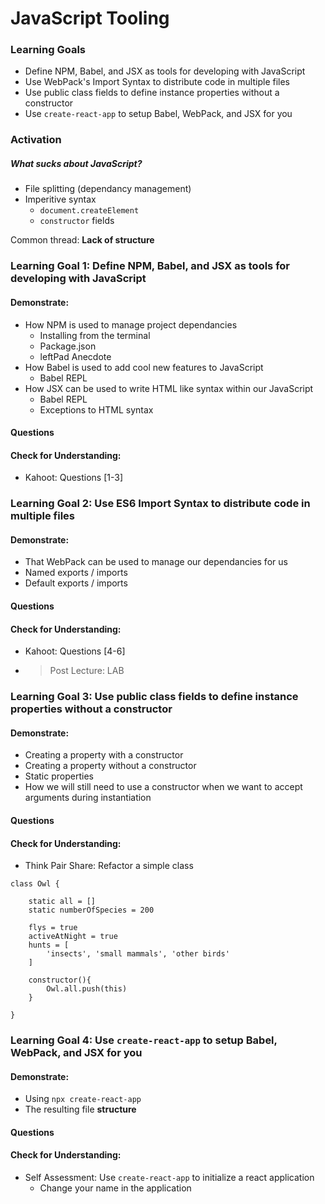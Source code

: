 # JavaScript Tooling

### Learning Goals

- Define NPM, Babel, and JSX as tools for developing with JavaScript
- Use WebPack's Import Syntax to distribute code in multiple files
- Use public class fields to define instance properties without a constructor
- Use `create-react-app` to setup Babel, WebPack, and JSX for you



### Activation

##### What sucks about JavaScript?

* File splitting (dependancy management)
* Imperitive syntax 
  * `document.createElement`
  * `constructor` fields

Common thread: **Lack of structure**



### Learning Goal 1: Define NPM, Babel, and JSX as tools for developing with JavaScript

#### Demonstrate:

* How NPM is used to manage project dependancies 
  * Installing from the terminal
  * Package.json
  * leftPad Anecdote
* How Babel is used to add cool new features to JavaScript
  * Babel REPL
* How JSX can be used to write HTML like syntax within our JavaScript
  * Babel REPL 
  * Exceptions to HTML syntax

#### Questions

#### Check for Understanding: 

* Kahoot: Questions [1-3]



### Learning Goal 2: Use ES6 Import Syntax to distribute code in multiple files

#### Demonstrate:

* That WebPack can be used to manage our dependancies for us
* Named exports / imports
* Default exports / imports

#### Questions

#### Check for Understanding: 

* Kahoot: Questions [4-6]

* > Post Lecture:  LAB



### Learning Goal 3: Use public class fields to define instance properties without a constructor

#### Demonstrate:

* Creating a property with a constructor 
* Creating a property without a constructor
* Static properties
* How we will still need to use a constructor when we want to accept arguments during instantiation

#### Questions

#### Check for Understanding: 

* Think Pair Share: Refactor a simple class

```
class Owl {

	static all = []
	static numberOfSpecies = 200
	
	flys = true
    activeAtNight = true
    hunts = [
    	'insects', 'small mammals', 'other birds'
    ]

	constructor(){
     	Owl.all.push(this)
	}

}
```





### Learning Goal 4: Use `create-react-app` to setup Babel, WebPack, and JSX for you

#### Demonstrate:

- Using `npx create-react-app` 
- The resulting file **structure**

#### Questions

#### Check for Understanding: 

- Self Assessment: Use `create-react-app` to initialize a react application
  - Change your name in the application